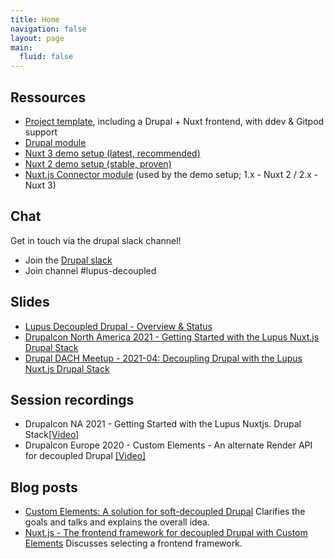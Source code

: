 ```yaml
---
title: Home
navigation: false
layout: page
main:
  fluid: false
---
```


## Ressources

- [Project template](https://github.com/drunomics/lupus-decoupled-project), including a Drupal + Nuxt frontend, with ddev & Gitpod support
- [Drupal module](https://www.drupal.org/project/lupus_decoupled)
- [Nuxt 3 demo setup (latest, recommended)](https://github.com/drunomics/lupus-decoupled-nuxt3-demo)
- [Nuxt 2 demo setup (stable, proven)](https://github.com/drunomics/lupus-decoupled-nuxt-demo)
- [Nuxt.js Connector module](https://github.com/drunomics/nuxtjs-drupal-ce) (used by the demo setup; 1.x - Nuxt 2 / 2.x - Nuxt 3)

## Chat

Get in touch via the drupal slack channel!

* Join the [Drupal slack](https://www.drupal.org/community/contributor-guide/reference-information/talk/tools/slack#s-the-main-drupal-workspace)
* Join channel #lupus-decoupled 


## Slides

 * [Lupus Decoupled Drupal - Overview & Status](https://www.slideshare.net/WolfgangZiegler6/lupus-decoupled-drupal-drupal-austria-meetup-202304pdf)
 * [Drupalcon North America 2021 - Getting Started with the Lupus Nuxt.js Drupal Stack](https://www.slideshare.net/nuppla/getting-started-with-the-lupus-nuxtjs-drupal-stack)
 * [Drupal DACH Meetup - 2021-04:  Decoupling Drupal with the Lupus Nuxt.js Drupal Stack](https://www.slideshare.net/nuppla/decoupling-drupal-mit-dem-lupus-nuxtjs-drupal-stack)

## Session recordings

 * Drupalcon NA 2021 - Getting Started with the Lupus Nuxtjs. Drupal Stack[[Video]](https://www.youtube.com/watch?v=dZPeBI-lMAs)
 * Drupalcon Europe 2020 - Custom Elements - An alternate Render API for decoupled Drupal
   [[Video]](https://www.youtube.com/watch?v=je6pYJ6Jzk4)

## Blog posts

 * [Custom Elements: A solution for soft-decoupled Drupal](https://drunomics.com/blog/custom-elements-our-solution-soft-decoupled-drupal)
   Clarifies the goals and talks and explains the overall idea.
 * [Nuxt.js - The frontend framework for decoupled Drupal with Custom Elements](https://drunomics.com/blog/nuxtjs-frontend-framework-decoupled-drupal-custom-elements)
   Discusses selecting a frontend framework.
